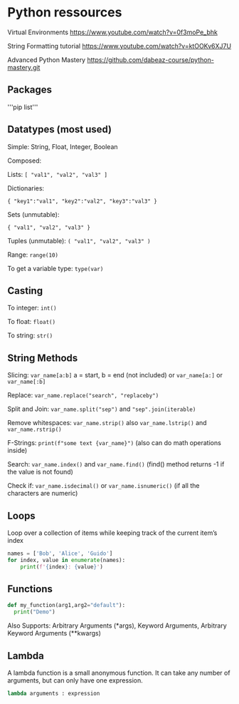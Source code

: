 # Python ressources

Virtual Environments https://www.youtube.com/watch?v=0f3moPe_bhk

String Formatting tutorial https://www.youtube.com/watch?v=ktOOKv6XJ7U

Advanced Python Mastery https://github.com/dabeaz-course/python-mastery.git

## Packages

'''pip list'''

## Datatypes (most used)

Simple: String, Float, Integer, Boolean

Composed:

Lists: ```[ "val1", "val2", "val3" ]```

Dictionaries: 

```
{ "key1":"val1", "key2":"val2", "key3":"val3" }
```

Sets (unmutable):

```
{ "val1", "val2", "val3" }
```

Tuples (unmutable): ```( "val1", "val2", "val3" )```

Range: ```range(10)```

To get a variable type: ```type(var)```


## Casting

To integer: ```int()```

To float: ```float()```

To string: ```str()```


## String Methods

Slicing: ```var_name[a:b]``` a = start, b = end (not included) or ```var_name[a:]``` or ```var_name[:b]```

Replace: ```var_name.replace("search", "replaceby")```

Split and Join: ```var_name.split("sep")``` and ```"sep".join(iterable)```

Remove whitespaces: ```var_name.strip()``` also ```var_name.lstrip()``` and ```var_name.rstrip()```

F-Strings: ```print(f"some text {var_name}")``` (also can do math operations inside)

Search: ```var_name.index()``` and ```var_name.find()``` (find() method returns -1 if the value is not found)

Check if: ```var_name.isdecimal()``` or ```var_name.isnumeric()``` (if all the characters are numeric)


## Loops

Loop over a collection of items while keeping track of the current item’s index
```python
names = ['Bob', 'Alice', 'Guido']
for index, value in enumerate(names):
    print(f'{index}: {value}')
```

## Functions

```python
def my_function(arg1,arg2="default"):
  print("Demo")
```

Also Supports: Arbitrary Arguments (*args), Keyword Arguments, Arbitrary Keyword Arguments (**kwargs)


## Lambda

A lambda function is a small anonymous function. It can take any number of arguments, but can only have one expression.

```python
lambda arguments : expression
```




